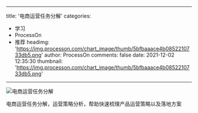 
---
title: '电商运营任务分解'
categories: 
 - 学习
 - ProcessOn
 - 推荐
headimg: 'https://img.processon.com/chart_image/thumb/5bfbaaace4b0852210733db5.png'
author: ProcessOn
comments: false
date: 2021-12-02 12:35:30
thumbnail: 'https://img.processon.com/chart_image/thumb/5bfbaaace4b0852210733db5.png'
---

<div>   
<img class="thumb" alt="电商运营任务分解" src="https://img.processon.com/chart_image/thumb/5bfbaaace4b0852210733db5.png" referrerpolicy="no-referrer">
<p>电商运营任务分解，运营策略分析，帮助快速梳理产品运营策略以及落地方案</p>  
</div>
            